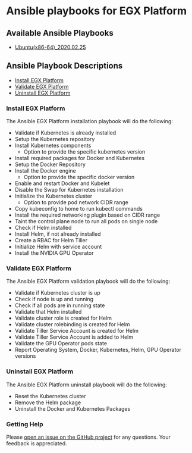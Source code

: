 <h1>Ansible playbooks for EGX Platform</h1>

<h2> Available Ansible Playbooks </h2>

- [Ubuntu(x86-64)_2020.02.25](https://github.com/erikbohnhorst/EGX-DIY-Node-Stack/blob/master/Playbooks/Ubuntu(x86-64)_2020.02.25.md)

<h2> Ansible Playbook Descriptions </h2>

- [Install EGX Platform](#Install-EGX-Platform)
- [Validate EGX Platform](#Validate-EGX-Platform)
- [Uninstall EGX Platform](#Uninstall-EGX-Platform)

### Install EGX Platform

The Ansible EGX Platform installation playbook will do the following:

- Validate if Kubernetes is already installed
- Setup the Kubernetes repository
- Install Kubernetes components 
  - Option to provide the specific kubernetes version
- Install required packages for Docker and Kubernetes
- Setup the Docker Repository
- Install the Docker engine 
  - Option to provide the specific docker version
- Enable and restart Docker and Kubelet
- Disable the Swap for Kubernetes installation
- Initialize the Kubernetes cluster 
  - Option to provide pod network CIDR range
- Copy kubeconfig to home to run kubectl commands
- Install the required networking plugin based on CIDR range
- Taint the control plane node to run all pods on single node
- Check if Helm installed
- Install Helm, if not already installed
- Create a RBAC for Helm Tiller
- Initialize Helm with service account
- Install the NVIDIA GPU Operator

### Validate EGX Platform

The Ansible EGX Platform validation playbook will do the following:

- Validate if Kubernetes cluster is up
- Check if node is up and running
- Check if all pods are in running state
- Validate that Helm installed
- Validate cluster role is created for Helm
- Validate cluster rolebinding is created for Helm
- Validate Tiller Service Account is created for Helm
- Validate Tiller Service Account is added to Helm
- Validate the GPU Operator pods state
- Report Operating System, Docker, Kubernetes, Helm, GPU Operator versions

### Uninstall EGX Platform

The Ansible EGX Platform uninstall playbook will do the following:

- Reset the Kubernetes cluster
- Remove the Helm package
- Uninstall the Docker and Kubernetes Packages

### Getting Help

Please [open an issue on the GitHub project](https://github.com/erikbohnhorst/EGX-DIY-Node-Stack/issues) for any questions. Your feedback is appreciated.

